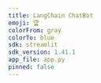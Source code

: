 ```yaml
---
title: LangChain ChatBot
emoji: 🏆
colorFrom: gray
colorTo: blue
sdk: streamlit
sdk_version: 1.41.1
app_file: app.py
pinned: false
---
```



